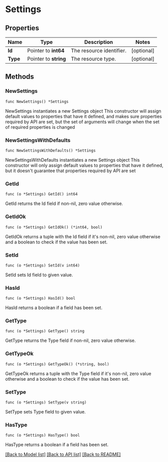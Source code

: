 # Settings

## Properties

Name | Type | Description | Notes
------------ | ------------- | ------------- | -------------
**Id** | Pointer to **int64** | The resource identifier. | [optional] 
**Type** | Pointer to **string** | The resource type. | [optional] 

## Methods

### NewSettings

`func NewSettings() *Settings`

NewSettings instantiates a new Settings object
This constructor will assign default values to properties that have it defined,
and makes sure properties required by API are set, but the set of arguments
will change when the set of required properties is changed

### NewSettingsWithDefaults

`func NewSettingsWithDefaults() *Settings`

NewSettingsWithDefaults instantiates a new Settings object
This constructor will only assign default values to properties that have it defined,
but it doesn't guarantee that properties required by API are set

### GetId

`func (o *Settings) GetId() int64`

GetId returns the Id field if non-nil, zero value otherwise.

### GetIdOk

`func (o *Settings) GetIdOk() (*int64, bool)`

GetIdOk returns a tuple with the Id field if it's non-nil, zero value otherwise
and a boolean to check if the value has been set.

### SetId

`func (o *Settings) SetId(v int64)`

SetId sets Id field to given value.

### HasId

`func (o *Settings) HasId() bool`

HasId returns a boolean if a field has been set.

### GetType

`func (o *Settings) GetType() string`

GetType returns the Type field if non-nil, zero value otherwise.

### GetTypeOk

`func (o *Settings) GetTypeOk() (*string, bool)`

GetTypeOk returns a tuple with the Type field if it's non-nil, zero value otherwise
and a boolean to check if the value has been set.

### SetType

`func (o *Settings) SetType(v string)`

SetType sets Type field to given value.

### HasType

`func (o *Settings) HasType() bool`

HasType returns a boolean if a field has been set.


[[Back to Model list]](../README.md#documentation-for-models) [[Back to API list]](../README.md#documentation-for-api-endpoints) [[Back to README]](../README.md)


